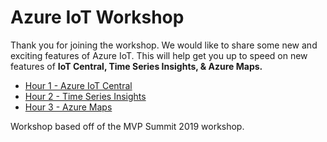 # Azure IoT Workshop

Thank you for joining the workshop. We would like to share some new and exciting features of Azure IoT. This will help get you up to speed on new features of **IoT Central, Time Series Insights, & Azure Maps.**

* [Hour 1 - Azure IoT Central](AzureIoTCentral)
* [Hour 2 - Time Series Insights](AzureTimeSeriesInsights)
* [Hour 3 - Azure Maps](AzureMaps)


Workshop based off of the MVP Summit 2019 workshop. 
